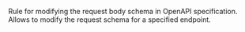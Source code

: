 Rule for modifying the request body schema in OpenAPI specification. Allows to modify the request schema for a specified endpoint. 